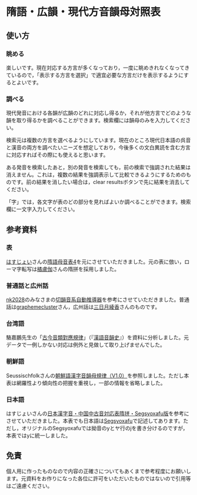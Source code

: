 # 隋語・広韻・現代方音韻母対照表

## 使い方

### 眺める
楽しいです。現在対応する方言が多くなっており，一度に眺めきれなくなってきているので，「表示する方言を選択」で適宜必要な方言だけを表示するようにするとよいです。

### 調べる
現代発音における各韻が広韻のどれに対応し得るか，それが他方言でどのような韻を取り得るかを調べることができます。検索欄には韻母のみを入力してください。

検索元は複数の方言を選べるようにしています。現在のところ現代日本語の呉音と漢音の両方を調べたいニーズを想定しており，今後多くの文白異読を含む方言に対応すればその際にも使えると思います。

ある発音を検索したあと，別の発音を検索しても，前の検索で強調された結果は消えません。これは，複数の結果を強調表示して比較できるようにするためのものです。前の結果を消したい場合は，clear resultsボタンで先に結果を消去してください。

「字」では，各文字が表のどの部分を見ればよいか調べることができます。検索欄に一文字入力してください。

## 参考資料

### 表
[はすじょい](https://twitter.com/sosoBOTpi)さんの[隋語母音表4](https://sozysozbot.github.io/zyegnio_xrynmu/%E9%9A%8B%E8%AA%9E%E6%AF%8D%E9%9F%B3%E8%A1%A84_.html)を元にさせていただきました。元の表に倣い，ローマ字転写は[橘盧伽](https://twitter.com/magnezone462)さんの隋拼を採用しました。

### 普通話と広州話
[nk2028](https://nk2028.shn.hk/)のみなさまの[切韻音系自動推導器](https://nk2028.shn.hk/qieyun-autoderiver/)を参考にさせていただきました。普通話は[graphemecluster](https://twitter.com/graphemecluster)さん，広州話は[三日月綾香](https://twitter.com/ayaka4f)さんのものです。

### 台湾語
駱嘉鵬先生の「[古今音類對應規律](http://www.kaphing.idv.tw/loh/hanyu/course/c6.htm)」（『[漢語音韻史](http://www.kaphing.idv.tw/loh/hanyu/index.htm)』）を資料に分析しました。元データで一例しかない対応は例外と見做して取り上げませんでした。

### 朝鮮語
Seussischfolkさんの[朝鮮語漢字音韻母規律（V1.0）](https://zhuanlan.zhihu.com/p/533405769)を参照しました。ただし本表は網羅性より傾向性の把握を重視し，一部の情報を省略しました。

### 日本語
はすじょいさんの[日本漢字音・中国中古音対応表隋拼・Segsyoxafu版](https://sozysozbot.github.io/kanzihom_taihogxeu/%E5%AF%BE%E5%BF%9C%E8%A1%A8.html)を参考にさせていただきました。本表でも日本語は[Segsyoxafu](https://segsyoxafu.wordpress.com/)で記述してあります。ただし，オリジナルのSegsyoxafuでは拗音のyとヤ行のjを書き分けるのですが，本表ではyに統一しました。

## 免責

個人用に作ったものなので内容の正確さについてもあくまで参考程度にお願いします。元資料をお作りになった各位に許可をいただいたものではないので引用等はご遠慮ください。

